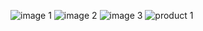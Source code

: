 ![image 1](https://github.com/user-attachments/assets/a05b4d21-8b6d-49e8-8690-afb510c89fc4)
![image 2](https://github.com/user-attachments/assets/c034a33f-43b5-43b8-a8e9-ff4882be0c5a)
![image 3](https://github.com/user-attachments/assets/fcbe468d-d83e-4e6d-84c5-fa5241b40125)
![product 1](https://github.com/user-attachments/assets/aff73390-cdeb-42c2-a006-fb0d09ebcad3)
